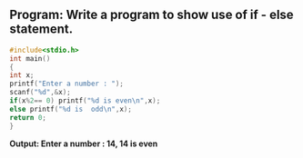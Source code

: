 ## Program: Write a program to show use of if - else statement.
```c
#include<stdio.h>
int main()
{
int x;
printf("Enter a number : ");
scanf("%d",&x);
if(x%2== 0) printf("%d is even\n",x);
else printf("%d is  odd\n",x);
return 0;
} 
```
**Output: Enter a number : 14,
  14 is even**


